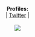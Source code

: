  <p align="center">
  <b>Profiles:</b><br>
  | <a href="https://twitter.com/YuuziOp">Twitter</a> |
  <br><br>
  <img src="https://i.gyazo.com/09c240b85862e0548b18d6c0c302f8a4.png">
</p>
